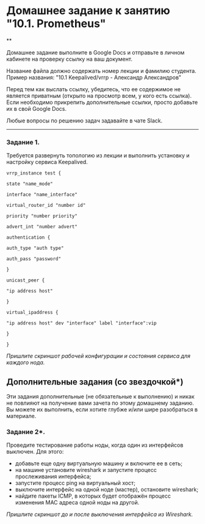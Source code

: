 # Домашнее задание к занятию "10.1. Prometheus"
**

 Домашнее задание выполните в Google Docs и отправьте в личном кабинете на проверку ссылку на ваш документ.

Название файла должно содержать номер лекции и фамилию студента. Пример названия: "10.1 Keepalived/vrrp - Александр Александров"

Перед тем как выслать ссылку, убедитесь, что ее содержимое не является приватным (открыто на просмотр всем, у кого есть ссылка). Если необходимо прикрепить дополнительные ссылки, просто добавьте их в свой Google Docs.

Любые вопросы по решению задач задавайте в чате Slack.

---

### Задание 1. 

Требуется развернуть топологию из лекции и выполнить установку и настройку сервиса Keepalived. 

```
vrrp_instance test {

state "name_mode"

interface "name_interface"

virtual_router_id "number id"

priority "number priority"

advert_int "number advert"

authentication {

auth_type "auth type"

auth_pass "password"

}

unicast_peer {

"ip address host"

}

virtual_ipaddress {

"ip address host" dev "interface" label "interface":vip

}

}

```

*Пришлите скриншот рабочей конфигурации и состояния сервиса для каждого нода.*

## Дополнительные задания (со звездочкой*)

Эти задания дополнительные (не обязательные к выполнению) и никак не повлияют на получение вами зачета по этому домашнему заданию. Вы можете их выполнить, если хотите глубже и/или шире разобраться в материале.
 
### Задание 2*.

Проведите тестирование работы ноды, когда один из интерфейсов выключен. Для этого:
- добавьте еще одну виртуальную машину и включите ее в сеть;
- на машине установите wireshark и запустите процесс прослеживания интерфейса;
- запустите процесс ping на виртуальный хост;
- выключите интерфейс на одной ноде (мастер), остановите wireshark;
- найдите пакеты ICMP, в которых будет отображён процесс изменения MAC адреса одной ноды на другой. 

 *Пришлите скриншот до и после выключения интерфейса из Wireshark.*
